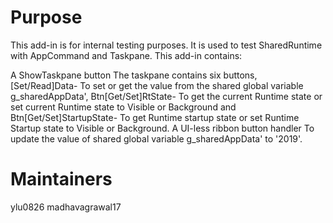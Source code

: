 # Purpose
This add-in is for internal testing purposes. It is used to test SharedRuntime with AppCommand and Taskpane. This add-in contains:

A ShowTaskpane button
    The taskpane contains six buttons, [Set/Read]Data- To set or get the value from the shared global variable g_sharedAppData', Btn[Get/Set]RtState- To get the current Runtime state or set current Runtime state to Visible or Background and Btn[Get/Set]StartupState- To get Runtime startup state or set Runtime Startup state to Visible or Background.
A UI-less ribbon button handler
    To update the value of shared global variable g_sharedAppData' to '2019'.

# Maintainers
ylu0826 madhavagrawal17